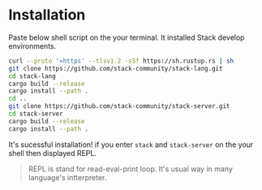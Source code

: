 # Installation

Paste below shell script on the your terminal.
It installed Stack develop environments.

```bash
curl --proto '=https' --tlsv1.2 -sSf https://sh.rustup.rs | sh
git clone https://github.com/stack-community/stack-lang.git
cd stack-lang
cargo build --release
cargo install --path .
cd ..
git clone https://github.com/stack-community/stack-server.git
cd stack-server
cargo build --release
cargo install --path .
```

It's sucessful installation! if you enter `stack` and `stack-server` on the your shell then displayed REPL.
> REPL is stand for read-eval-print loop. It's usual way in many language's intterpreter.